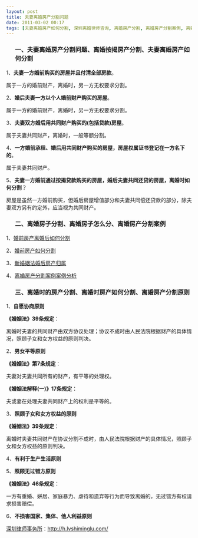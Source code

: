 ```yaml
---
layout: post
title: 夫妻离婚房产分割问题
date: 2011-03-02 00:17
tags: [夫妻离婚房产如何分割, 深圳离婚律师咨询, 离婚房产分割, 离婚房产分割案例, 离婚房子分割, 离婚房子怎么分, 离婚按揭房产分割, 离婚时房产如何分割, 离婚时的房产分割]
---
```

<ol>
<h3>一、夫妻离婚房产分割问题、离婚按揭房产分割、夫妻离婚房产如何分割</h3>
</ol>
1、<strong>夫妻一方婚前购买的房屋并且付清全部房款</strong>。

属于一方的婚前财产，离婚时，另一方无权要求分割。

2、<strong>婚后夫妻一方以个人婚前财产购买的房屋</strong>。

属于一方的婚前财产，离婚时，另一方无权要求分割。

3、<strong>夫妻双方婚后用共同财产购买的(包括贷款)房屋</strong>。

属于夫妻共同财产，离婚时，一般等额分割。

4、<strong>一方婚前承租、婚后用共同财产购买的房屋，房屋权属证书登记在一方名下的</strong>。

属于夫妻共同财产。

5、<strong>夫妻一方婚前通过按揭贷款购买的房屋，婚后夫妻共同还贷的房屋，离婚时如何分割</strong>？

房屋是虽然一方婚前购买，但婚后房屋增值部分和夫妻共同偿还贷款的部分，除夫妻双方另有约定外，应当视为共同财产。
<ol>
<h3>二、离婚房子分割、离婚房子怎么分、离婚房产分割案例</h3>
</ol>
1、<a href="http://h.lvshiminglu.com/law/652.html" target="_blank">婚前房产离婚后如何分割</a>

2、<a href="http://h.lvshiminglu.com/law/223.html" target="_blank">婚前房产如何分割</a>

3、<a href="http://h.lvshiminglu.com/law/653.html" target="_blank">新婚姻法婚后房产归属</a>

4、<a href="http://www.110.com/zhuanti/lihunfangchanfengeanli/anli/" target="_blank">离婚房产分割案例案例分析</a>
<ol>
<h3>三、离婚时的房产分割、离婚时房产如何分割、离婚房产分割原则</h3>
</ol>
1、<strong>自愿协商原则</strong>

<strong>《婚姻法》39条规定</strong>：

离婚时夫妻的共同财产由双方协议处理；协议不成时由人民法院根据财产的具体情况，照顾子女和女方权益的原则判决。

2、<strong>男女平等原则</strong>

<strong>《婚姻法》第7条规定</strong>：

夫妻对夫妻共同所有的财产，有平等的处理权。

<strong>《婚姻法解释(一)》17条规定</strong>：

夫或妻在处理夫妻共同财产上的权利是平等的。

3、<strong>照顾子女和女方权益的原则</strong>

<strong>《婚姻法》39条规定</strong>：

离婚时夫妻共同财产在协议分割不成时，由人民法院根据财产的具体情况，照顾子女和女方权益的原则判决。

4、<strong>有利于生产生活原则</strong>

5、<strong>照顾无过错方原则</strong>

<strong>《婚姻法》46条规定</strong>：

一方有重婚、姘居、家庭暴力、虐待和遗弃等行为而导致离婚的，无过错方有权请求损害赔偿。

6、<strong>不损害国家、集体、他人利益原则</strong>

<a href="http://h.lvshiminglu.com/">深圳律师事务所</a>：<a href="http://h.lvshiminglu.com/">http://h.lvshiminglu.com/</a>

